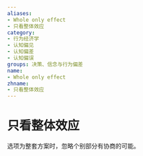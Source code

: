 ```yaml
---
aliases:
- Whole only effect
- 只看整体效应
category:
- 行为经济学
- 认知偏见
- 认知偏差
- 认知偏误
groups: 决策、信念与行为偏差
name:
- Whole only effect
zhname:
- 只看整体效应
---
```


# 只看整体效应

选项为整套方案时，忽略个别部分有协商的可能。
